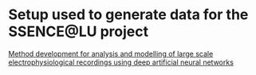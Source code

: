 # Setup used to generate data for the SSENCE@LU project 


[Method development for analysis and modelling of large scale electrophysiological recordings using deep artificial neural networks](https://portal.research.lu.se/portal/en/projects/essencelu-41--method-development-for-analysis-and-modelling-of-large-scale-electrophysiological-recordings-using-deep-artificial-neural-networks(d5ee5923-ad23-4d44-9c97-440b64262b79).html)
